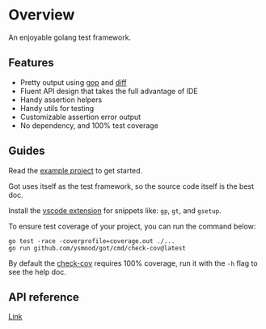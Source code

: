 # Overview

An enjoyable golang test framework.

## Features

- Pretty output using [gop](lib/gop) and [diff](lib/diff)
- Fluent API design that takes the full advantage of IDE
- Handy assertion helpers
- Handy utils for testing
- Customizable assertion error output
- No dependency, and 100% test coverage

## Guides

Read the [example project](lib/example) to get started.

Got uses itself as the test framework, so the source code itself is the best doc.

Install the [vscode extension](https://marketplace.visualstudio.com/items?itemName=ysmood.got-vscode-extension) for snippets like: `gp`, `gt`, and `gsetup`.

To ensure test coverage of your project, you can run the command below:

```shell
go test -race -coverprofile=coverage.out ./...
go run github.com/ysmood/got/cmd/check-cov@latest
```

By default the [check-cov](cmd/check-cov) requires 100% coverage, run it with the `-h` flag to see the help doc.

## API reference

[Link](https://pkg.go.dev/github.com/ysmood/got)
